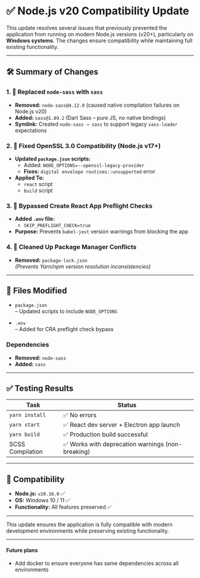 # ✅ Node.js v20 Compatibility Update

This update resolves several issues that previously prevented the application from running on modern Node.js versions (v20+), particularly on **Windows systems**. The changes ensure compatibility while maintaining full existing functionality.

---

## 🛠 Summary of Changes

### 1. 🔄 Replaced `node-sass` with `sass`

- **Removed:** `node-sass@4.12.0` (caused native compilation failures on Node.js v20)
- **Added:** `sass@1.89.2` (Dart Sass – pure JS, no native bindings)
- **Symlink:** Created `node-sass → sass` to support legacy `sass-loader` expectations

### 2. 🔐 Fixed OpenSSL 3.0 Compatibility (Node.js v17+)

- **Updated `package.json` scripts:**
  - Added: `NODE_OPTIONS=--openssl-legacy-provider`
  - **Fixes:** `digital envelope routines::unsupported` error
- **Applied To:**
  - `react` script
  - `build` script

### 3. 🚫 Bypassed Create React App Preflight Checks

- **Added `.env` file:**
  - `SKIP_PREFLIGHT_CHECK=true`
- **Purpose:** Prevents `babel-jest` version warnings from blocking the app

### 4. 🧹 Cleaned Up Package Manager Conflicts

- **Removed:** `package-lock.json`  
  _(Prevents Yarn/npm version resolution inconsistencies)_

---

## 📂 Files Modified

- `package.json`  
  – Updated scripts to include `NODE_OPTIONS`

- `.env`  
  – Added for CRA preflight check bypass

### Dependencies

- **Removed:** `node-sass`
- **Added:** `sass`

---

## ✅ Testing Results

| Task             | Status                                            |
| ---------------- | ------------------------------------------------- |
| `yarn install`   | ✅ No errors                                      |
| `yarn start`     | ✅ React dev server + Electron app launch         |
| `yarn build`     | ✅ Production build successful                    |
| SCSS Compilation | ✅ Works with deprecation warnings (non-breaking) |

---

## 🧪 Compatibility

- **Node.js:** `v20.16.0` ✅
- **OS:** Windows 10 / 11 ✅
- **Functionality:** All features preserved ✅

---

This update ensures the application is fully compatible with modern development environments while preserving existing functionality.

---

#### Future plans

- Add docker to ensure everyone has same dependencies across all environments
